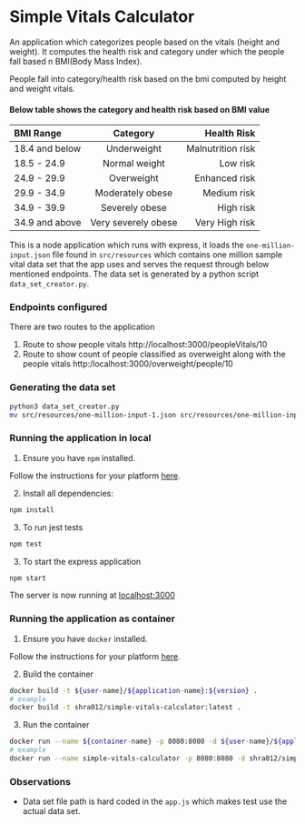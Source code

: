# Simple Vitals Calculator

An application which categorizes people based on the vitals (height and weight). It computes the health risk and category under which the people fall based n BMI(Body Mass Index).

People fall into category/health risk based on the bmi computed by height and weight vitals.

#### Below table shows the category and health risk based on BMI value

| BMI Range      |      Category       |       Health Risk |
| :------------- | :-----------------: | ----------------: |
| 18.4 and below |     Underweight     | Malnutrition risk |
| 18.5 - 24.9    |    Normal weight    |          Low risk |
| 24.9 - 29.9    |     Overweight      |     Enhanced risk |
| 29.9 - 34.9    |  Moderately obese   |       Medium risk |
| 34.9 - 39.9    |   Severely obese    |         High risk |
| 34.9 and above | Very severely obese |    Very High risk |

This is a node application which runs with express, it loads the `one-million-input.json` file found in `src/resources` which contains one million sample vital data set that the app uses and serves the request through below mentioned endpoints. The data set is generated by a python script `data_set_creator.py`.

### Endpoints configured

There are two routes to the application

1. Route to show people vitals http://localhost:3000/peopleVitals/10
2. Route to show count of people classified as overweight along with the people vitals http:/localhost:3000/overweight/people/10

### Generating the data set

```bash
python3 data_set_creator.py
mv src/resources/one-million-input-1.json src/resources/one-million-input.json
```

### Running the application in local

1. Ensure you have `npm` installed.

Follow the instructions for your platform [here](https://github.com/npm/npm).

2. Install all dependencies:

```bash
npm install
```

3. To run jest tests

```bash
npm test
```

3. To start the express application

```bash
npm start
```

The server is now running at [localhost:3000](localhost:3000)

### Running the application as container

1. Ensure you have `docker` installed.

Follow the instructions for your platform [here](https://docs.docker.com/engine/install/).

2. Build the container

```bash
docker build -t ${user-name}/${application-name}:${version} .
# example
docker build -t shra012/simple-vitals-calculator:latest .
```

3. Run the container

```bash
docker run --name ${container-name} -p 8080:8080 -d ${user-name}/${application-name}:${version}
# example
docker run --name simple-vitals-calculator -p 8080:8080 -d shra012/simple-vitals-calculator:latest
```

### Observations

- Data set file path is hard coded in the `app.js` which makes test use the actual data set.
